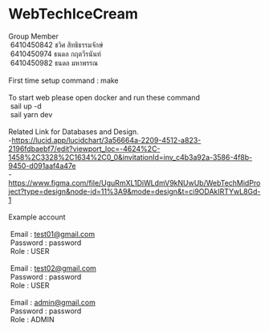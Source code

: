 # WebTechIceCream

Group Member<br />
&nbsp;6410450842 ชวิศ สิทธิธรรมจักษ์<br />
&nbsp;6410450974 ธนดล กฤตวีรนันท์<br />
&nbsp;6410450982 ธนดล มหาพรรณ<br />
<br />
First time setup command : make<br />
<br />
To start web please open docker and run these command<br />
&nbsp;sail up -d<br />
&nbsp;sail yarn dev<br />
<br />
Related Link for Databases and Design.<br />
-https://lucid.app/lucidchart/3a56664a-2209-4512-a823-2196fdbaebf7/edit?viewport_loc=-4624%2C-1458%2C3328%2C1634%2C0_0&invitationId=inv_c4b3a92a-3586-4f8b-9450-d091aaf4a47e <br />
-https://www.figma.com/file/UguRmXL1DiWLdmV9kNUwUb/WebTechMidProject?type=design&node-id=11%3A9&mode=design&t=ci9ODAkIRTYwL8Gd-1<br />
<br />
Example account<br />
<br />
&nbsp;Email : test01@gmail.com<br />
&nbsp;Password : password<br />
&nbsp;Role : USER<br />
<br />
&nbsp;Email : test02@gmail.com<br />
&nbsp;Password : password<br />
&nbsp;Role : USER<br />
<br />
&nbsp;Email : admin@gmail.com<br />
&nbsp;Password : password<br />
&nbsp;Role : ADMIN<br />

